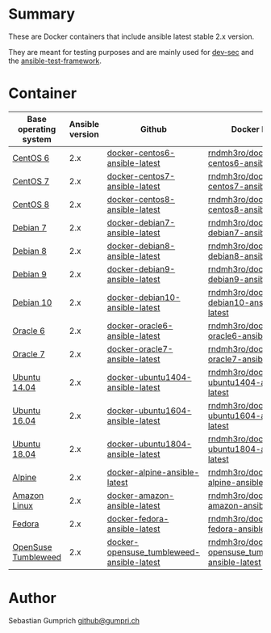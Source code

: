 # Summary
These are Docker containers that include ansible latest stable 2.x version.

They are meant for testing purposes and are mainly used for [dev-sec](https://github.com/dev-sec/) and the [ansible-test-framework](https://github.com/rndmh3ro/ansible-test-framework).

# Container

| Base operating system             | Ansible version | Github                                        | Docker Hub                                             |
| --------------------------------- | --------------- | --------------------------------------------- |------------------------------------------------------- |
| [CentOS 6][centos]                | 2.x             | [docker-centos6-ansible-latest][]             | [rndmh3ro/docker-centos6-ansible-latest][]             |
| [CentOS 7][centos]                | 2.x             | [docker-centos7-ansible-latest][]             | [rndmh3ro/docker-centos7-ansible-latest][]             |
| [CentOS 8][centos]                | 2.x             | [docker-centos8-ansible-latest][]             | [rndmh3ro/docker-centos8-ansible-latest][]             |
| [Debian 7][debian]                | 2.x             | [docker-debian7-ansible-latest][]             | [rndmh3ro/docker-debian7-ansible-latest][]             |
| [Debian 8][debian]                | 2.x             | [docker-debian8-ansible-latest][]             | [rndmh3ro/docker-debian8-ansible-latest][]             |
| [Debian 9][debian]                | 2.x             | [docker-debian9-ansible-latest][]             | [rndmh3ro/docker-debian9-ansible-latest][]             |
| [Debian 10][debian]               | 2.x             | [docker-debian10-ansible-latest][]            | [rndmh3ro/docker-debian10-ansible-latest][]            |
| [Oracle 6][oracle]                | 2.x             | [docker-oracle6-ansible-latest][]             | [rndmh3ro/docker-oracle6-ansible-latest][]             |
| [Oracle 7][oracle]                | 2.x             | [docker-oracle7-ansible-latest][]             | [rndmh3ro/docker-oracle7-ansible-latest][]             |
| [Ubuntu 14.04][ubuntu]            | 2.x             | [docker-ubuntu1404-ansible-latest][]          | [rndmh3ro/docker-ubuntu1404-ansible-latest][]          |
| [Ubuntu 16.04][ubuntu]            | 2.x             | [docker-ubuntu1604-ansible-latest][]          | [rndmh3ro/docker-ubuntu1604-ansible-latest][]          |
| [Ubuntu 18.04][ubuntu]            | 2.x             | [docker-ubuntu1804-ansible-latest][]          | [rndmh3ro/docker-ubuntu1804-ansible-latest][]          |
| [Alpine][alpine]                  | 2.x             | [docker-alpine-ansible-latest][]              | [rndmh3ro/docker-alpine-ansible-latest][]              |
| [Amazon Linux][amazon]            | 2.x             | [docker-amazon-ansible-latest][]              | [rndmh3ro/docker-amazon-ansible-latest][]              |
| [Fedora][fedora]                  | 2.x             | [docker-fedora-ansible-latest][]              | [rndmh3ro/docker-fedora-ansible-latest][]              |
| [OpenSuse Tumbleweed][tumbleweed] | 2.x             | [docker-opensuse_tumbleweed-ansible-latest][] | [rndmh3ro/docker-opensuse_tumbleweed-ansible-latest][] |


# Author

Sebastian Gumprich <github@gumpri.ch>

[centos]: https://hub.docker.com/_/centos/
[debian]: https://hub.docker.com/_/debian/
[oracle]: https://hub.docker.com/_/oraclelinux/
[ubuntu]: https://hub.docker.com/_/ubuntu/
[alpine]: https://hub.docker.com/_/alpine/
[amazon]: https://hub.docker.com/_/amazonlinux/
[fedora]: https://hub.docker.com/_/fedora/
[tumbleweed]: https://hub.docker.com/r/opensuse/tumbleweed
[docker-centos6-ansible-latest]: https://github.com/rndmh3ro/docker-ansible/blob/master/centos6-ansible-latest/Dockerfile
[docker-centos7-ansible-latest]: https://github.com/rndmh3ro/docker-ansible/blob/master/centos7-ansible-latest/Dockerfile
[docker-centos8-ansible-latest]: https://github.com/rndmh3ro/docker-ansible/blob/master/centos8-ansible-latest/Dockerfile
[docker-debian7-ansible-latest]: https://github.com/rndmh3ro/docker-ansible/blob/master/debian7-ansible-latest/Dockerfile
[docker-debian8-ansible-latest]: https://github.com/rndmh3ro/docker-ansible/blob/master/debian8-ansible-latest/Dockerfile
[docker-debian9-ansible-latest]: https://github.com/rndmh3ro/docker-ansible/blob/master/debian9-ansible-latest/Dockerfile
[docker-debian10-ansible-latest]: https://github.com/rndmh3ro/docker-ansible/blob/master/debian10-ansible-latest/Dockerfile
[docker-oracle6-ansible-latest]: https://github.com/rndmh3ro/docker-ansible/blob/master/oracle6-ansible-latest/Dockerfile
[docker-oracle7-ansible-latest]: https://github.com/rndmh3ro/docker-ansible/blob/master/oracle7-ansible-latest/Dockerfile
[docker-ubuntu1404-ansible-latest]: https://github.com/rndmh3ro/docker-ansible/blob/master/ubuntu1404-ansible-latest/Dockerfile
[docker-ubuntu1604-ansible-latest]: https://github.com/rndmh3ro/docker-ansible/blob/master/ubuntu1604-ansible-latest/Dockerfile
[docker-ubuntu1804-ansible-latest]: https://github.com/rndmh3ro/docker-ansible/blob/master/ubuntu1804-ansible-latest/Dockerfile
[docker-alpine-ansible-latest]: https://github.com/rndmh3ro/docker-ansible/blob/master/alpine-ansible-latest/Dockerfile
[docker-amazon-ansible-latest]: https://github.com/rndmh3ro/docker-ansible/blob/master/amazon-ansible-latest/Dockerfile
[docker-fedora-ansible-latest]: https://github.com/rndmh3ro/docker-ansible/blob/master/fedora-ansible-latest/Dockerfile
[docker-opensuse_tumbleweed-ansible-latest]: https://github.com/rndmh3ro/docker-ansible/blob/master/opensuse_tumbleweed-ansible-latest/Dockerfile

[rndmh3ro/docker-centos6-ansible-latest]: https://hub.docker.com/r/rndmh3ro/docker-centos6-ansible
[rndmh3ro/docker-centos7-ansible-latest]: https://hub.docker.com/r/rndmh3ro/docker-centos7-ansible
[rndmh3ro/docker-centos8-ansible-latest]: https://hub.docker.com/r/rndmh3ro/docker-centos8-ansible
[rndmh3ro/docker-debian7-ansible-latest]: https://hub.docker.com/r/rndmh3ro/docker-debian7-ansible
[rndmh3ro/docker-debian8-ansible-latest]: https://hub.docker.com/r/rndmh3ro/docker-debian8-ansible
[rndmh3ro/docker-debian9-ansible-latest]: https://hub.docker.com/r/rndmh3ro/docker-debian9-ansible
[rndmh3ro/docker-debian10-ansible-latest]: https://hub.docker.com/r/rndmh3ro/docker-debian10-ansible
[rndmh3ro/docker-oracle6-ansible-latest]: https://hub.docker.com/r/rndmh3ro/docker-oracle6-ansible
[rndmh3ro/docker-oracle7-ansible-latest]: https://hub.docker.com/r/rndmh3ro/docker-oracle7-ansible
[rndmh3ro/docker-ubuntu1404-ansible-latest]: https://hub.docker.com/r/rndmh3ro/docker-ubuntu1404-ansible
[rndmh3ro/docker-ubuntu1604-ansible-latest]: https://hub.docker.com/r/rndmh3ro/docker-ubuntu1604-ansible
[rndmh3ro/docker-ubuntu1804-ansible-latest]: https://hub.docker.com/r/rndmh3ro/docker-ubuntu1804-ansible
[rndmh3ro/docker-alpine-ansible-latest]: https://hub.docker.com/r/rndmh3ro/docker-alpine-ansible
[rndmh3ro/docker-amazon-ansible-latest]: https://hub.docker.com/r/rndmh3ro/docker-amazon-ansible
[rndmh3ro/docker-fedora-ansible-latest]: https://hub.docker.com/r/rndmh3ro/docker-fedora-ansible
[rndmh3ro/docker-opensuse_tumbleweed-ansible-latest]: https://hub.docker.com/repository/docker/rndmh3ro/docker-opensuse_tumbleweed-ansible
